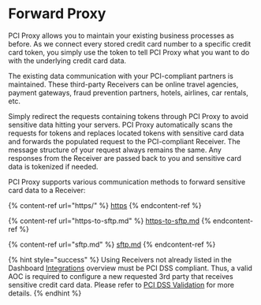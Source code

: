 # Forward Proxy

PCI Proxy allows you to maintain your existing business processes as before. As we connect every stored credit card number to a specific credit card token, you simply use the token to tell PCI Proxy what you want to do with the underlying credit card data.

The existing data communication with your PCI-compliant partners is maintained. These third-party Receivers can be online travel agencies, payment gateways, fraud prevention partners, hotels, airlines, car rentals, etc.&#x20;

Simply redirect the requests containing tokens through PCI Proxy to avoid sensitive data hitting your servers. PCI Proxy automatically scans the requests for tokens and replaces located tokens with sensitive card data and forwards the populated request to the PCI-compliant Receiver. The message structure of your request always remains the same. Any responses from the Receiver are passed back to you and sensitive card data is tokenized if needed.&#x20;

PCI Proxy supports various communication methods to forward sensitive card data to a Receiver:

{% content-ref url="https/" %}
[https](https/)
{% endcontent-ref %}

{% content-ref url="https-to-sftp.md" %}
[https-to-sftp.md](https-to-sftp.md)
{% endcontent-ref %}

{% content-ref url="sftp.md" %}
[sftp.md](sftp.md)
{% endcontent-ref %}

{% hint style="success" %}
Using Receivers not already listed in the Dashboard [Integrations](../../resources/pci-proxy-dashboard/add-integrations.md) overview must be PCI DSS compliant. Thus, a valid AOC is required to configure a new requested 3rd party that receives sensitive credit card data. Please refer to [PCI DSS Validation](../../resources/pci-dss-validation.md) for more details.
{% endhint %}
